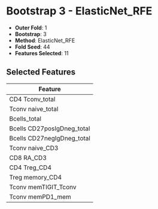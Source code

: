 # Bootstrap 3 - ElasticNet_RFE

- **Outer Fold**: 1
- **Bootstrap**: 3
- **Method**: ElasticNet_RFE
- **Fold Seed**: 44
- **Features Selected**: 11

## Selected Features

| Feature |
|---------|
| CD4 Tconv_total |
| Tconv naive_total |
| Bcells_total |
| Bcells CD27posIgDneg_total |
| Bcells CD27negIgDneg_total |
| Tconv naive_CD3 |
| CD8 RA_CD3 |
| CD4 Treg_CD4 |
| Treg memory_CD4 |
| Tconv memTIGIT_Tconv |
| Tconv memPD1_mem |
